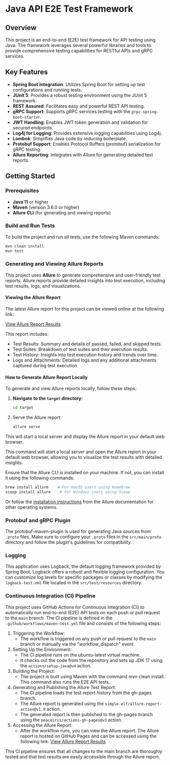 # Java API E2E Test Framework

## Overview

This project is an end-to-end (E2E) test framework for API testing using Java. The framework leverages several powerful libraries and tools to provide comprehensive testing capabilities for RESTful APIs and gRPC services.

## Key Features

- **Spring Boot Integration**: Utilizes Spring Boot for setting up test configurations and running tests.
- **JUnit 5**: Provides a robust testing environment using the JUnit 5 framework.
- **REST Assured**: Facilitates easy and powerful REST API testing.
- **gRPC Support**: Supports gRPC services testing with the `grpc-spring-boot-starter`.
- **JWT Handling**: Enables JWT token generation and validation for secured endpoints.
- **Log4j for Logging**: Provides extensive logging capabilities using Log4j.
- **Lombok**: Simplifies Java code by reducing boilerplate.
- **Protobuf Support**: Enables Protocol Buffers (protobuf) serialization for gRPC testing.
- **Allure Reporting**: Integrates with Allure for generating detailed test reports.

## Getting Started

### Prerequisites

- **Java 11** or higher
- **Maven** (version 3.6.0 or higher)
- **Allure CLI** (for generating and viewing reports)

### Build and Run Tests

To build the project and run all tests, use the following Maven commands:

```bash
mvn clean install
mvn test
```

### Generating and Viewing Allure Reports
This project uses **Allure** to generate comprehensive and user-friendly test reports. Allure reports provide detailed insights into test execution, including test results, logs, and visualizations.
#### Viewing the Allure Report
The latest Allure report for this project can be viewed online at the following link:

[View Allure Report Results](https://donesvad.github.io/java-api-test/)

This report includes:
- Test Results: Summary and details of passed, failed, and skipped tests.
- Test Suites: Breakdown of test suites and their execution results.
- Test History: Insights into test execution history and trends over time.
- Logs and Attachments: Detailed logs and any additional attachments captured during test execution.
#### How to Generate Allure Report Locally
To generate and view Allure reports locally, follow these steps:

1. **Navigate to the `target` directory:** 
   ```bash
   cd target
   ```
2. Serve the Allure report:
   ```bash
   allure serve
   ```
This will start a local server and display the Allure report in your default web browser.

This command will start a local server and open the Allure report in your default web browser, allowing you to visualize the test results with detailed insights.

Ensure that the Allure CLI is installed on your machine. If not, you can install it using the following commands:

```bash
brew install allure    # For macOS users using Homebrew
scoop install allure    # For Windows users using Scoop
```
Or follow the [installation instructions](https://allurereport.org/docs/install/) from the Allure documentation for other operating systems.

### Protobuf and gRPC Plugin
The protobuf-maven-plugin is used for generating Java sources from `.proto` files. Make sure to configure your `.proto` files in the `src/main/proto` directory and follow the plugin's guidelines for compatibility.

### Logging
This application uses Logback, the default logging framework provided by Spring Boot. Logback offers a robust and flexible logging configuration.
You can customize log levels for specific packages or classes by modifying the `logback-test.xml` file located in the `src/test/resources` directory.

### Continuous Integration (CI) Pipeline
This project uses GitHub Actions for Continuous Integration (CI) to automatically run end-to-end (E2E) API tests on each push or pull request to the `main` branch. The CI pipeline is defined in the `.github/workflows/maven-test.yml` file and consists of the following steps:

1. Triggering the Workflow:
    - The workflow is triggered on any push or pull request to the `main` branch or manually via the "workflow_dispatch" event.
2. Setting Up the Environment:
    - The CI pipeline runs on the ubuntu-latest virtual machine.
    - It checks out the code from the repository and sets up JDK 17 using the `actions/setup-java@v4` action.
3. Building the Project:
    - The project is built using Maven with the command mvn clean install. This command also runs the E2E API tests.
4. Generating and Publishing the Allure Test Report:
    - The CI pipeline loads the test report history from the gh-pages branch.
    - The Allure report is generated using the `simple-elf/allure-report-action@v1.9` action.
    - The generated report is then published to the gh-pages branch using the `peaceiris/actions-gh-pages@v3` action.
5. Accessing the Allure Report:
    - After the workflow runs, you can view the Allure report. The Allure report is hosted on GitHub Pages and can be accessed using the following link: [View Allure Report Results](https://donesvad.github.io/java-api-test/)

This CI pipeline ensures that all changes to the main branch are thoroughly tested and that test results are easily accessible through the Allure report.

